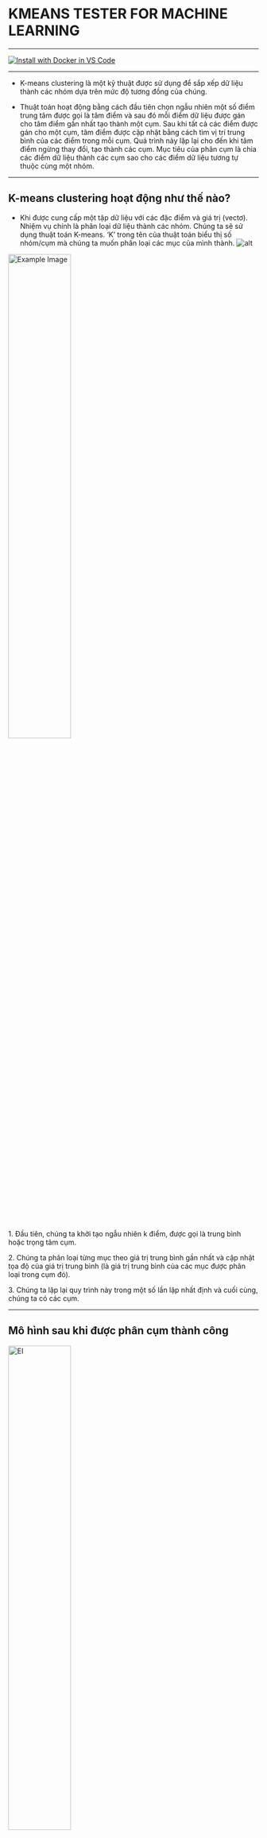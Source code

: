 # KMEANS TESTER FOR MACHINE LEARNING
---

[![Install with Docker in VS Code](https://img.shields.io/badge/VS_Code-Install_Server-0098FF?style=flat-square&logo=visualstudiocode&logoColor=white)](https://insiders.vscode.dev/redirect/mcp/install?name=github&inputs=%5B%7B%22id%22%3A%22github_token%22%2C%22type%22%3A%22promptString%22%2C%22description%22%3A%22GitHub%20Personal%20Access%20Token%22%2C%22password%22%3Atrue%7D%5D&config=%7B%22command%22%3A%22docker%22%2C%22args%22%3A%5B%22run%22%2C%22-i%22%2C%22--rm%22%2C%22-e%22%2C%22GITHUB_PERSONAL_ACCESS_TOKEN%22%2C%22ghcr.io%2Fgithub%2Fgithub-mcp-server%22%5D%2C%22env%22%3A%7B%22GITHUB_PERSONAL_ACCESS_TOKEN%22%3A%22%24%7Binput%3Agithub_token%7D%22%7D%7D)

---

- K-means clustering là một kỹ thuật được sử dụng để sắp xếp dữ liệu thành các nhóm dựa trên mức độ tương đồng của chúng.

- Thuật toán hoạt động bằng cách đầu tiên chọn ngẫu nhiên một số điểm trung tâm được gọi là tâm điểm và sau đó mỗi điểm dữ liệu được gán cho tâm điểm gần nhất tạo thành một cụm. Sau khi tất cả các điểm được gán cho một cụm, tâm điểm được cập nhật bằng cách tìm vị trí trung bình của các điểm trong mỗi cụm. Quá trình này lặp lại cho đến khi tâm điểm ngừng thay đổi, tạo thành các cụm. Mục tiêu của phân cụm là chia các điểm dữ liệu thành các cụm sao cho các điểm dữ liệu tương tự thuộc cùng một nhóm.

---

## K-means clustering  hoạt động như thế nào?
- Khi được cung cấp một tập dữ liệu với các đặc điểm và giá trị (vectơ). Nhiệm vụ chính là phân loại dữ liệu thành các nhóm. Chúng ta sẽ sử dụng thuật toán K-means. ‘K’ trong tên của thuật toán biểu thị số nhóm/cụm mà chúng ta muốn phân loại các mục của mình thành.
![alt](https://drive.google.com/uc?export=view&id=18Lb6_cTRinQK8OEj-PD8pmaER7IiSxDf)
<p align="left">
  <img src="https://drive.google.com/file/d/18Lb6_cTRinQK8OEj-PD8pmaER7IiSxDf/view" alt="Example Image" style="width:50%; height:auto;">
</p>
<p>1. Đầu tiên, chúng ta khởi tạo ngẫu nhiên k điểm, được gọi là trung bình hoặc trọng tâm cụm.</p>
<p>2. Chúng ta phân loại từng mục theo giá trị trung bình gần nhất và cập nhật tọa độ của giá trị trung bình (là giá trị trung bình của các mục được phân loại trong cụm đó).</p>
<p>3. Chúng ta lặp lại quy trình này trong một số lần lặp nhất định và cuối cùng, chúng ta có các cụm.</p>

---

## Mô hình sau khi được phân cụm thành công
<p align="left">
  <img src="https://drive.google.com/file/d/18Lb6_cTRinQK8OEj-PD8pmaER7IiSxDf" alt="EI" style="width:50%; height:auto;">
</p>

---
### Tóm lại, K-means clustering là một thuật toán học máy không giám sát mạnh mẽ để nhóm các tập dữ liệu không có nhãn. Mục tiêu: chia dữ liệu thành các cụm, biến các điểm dữ liệu tương tự thành một phần của cùng một nhóm. Thuật toán khởi tạo các tâm cụm và gán lặp lại các điểm dữ liệu cho tâm gần nhất, cập nhật các tâm dựa trên giá trị trung bình của các điểm trong mỗi cụm.


